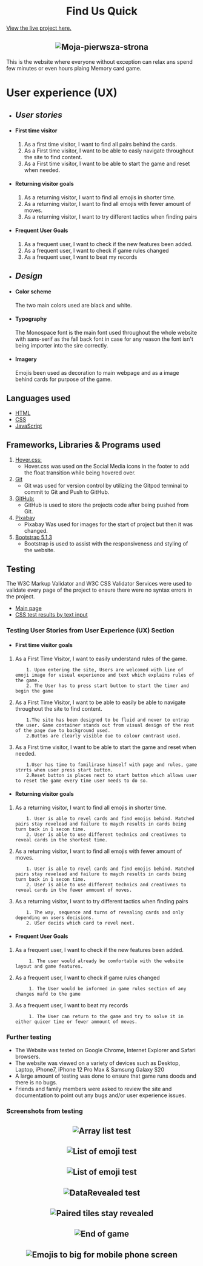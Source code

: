 <h1 align="center"> Find Us Quick</h1>

[View the live project here.](https://biecho88.github.io/memory-game/)

<h2 align="center"><img src="https://i.ibb.co/Ltrm3Yd/Memory-Game.png" alt="Moja-pierwsza-strona" border="0"></h2>

This is the website where everyone without exception can relax ans spend few minutes or even hours plaing Memory card game.

# User experience (UX)

- ## *User stories*

- #### First time visitor

  1. As a first time visitor, I want to find all pairs behind the cards.
  2. As a First time visitor, I want  to be able to easly navigate throughout the site to find content.
  3. As a First time visitor, I want to be able to start the game and reset when needed.

- #### Returning visitor goals

  1. As a returning visitor, I want to find all emojis in shorter time.
  2. As a returning visitor, I want to  find all emojis with fewer amount of moves.
  3. As a returning visitor, I want to try different tactics when finding pairs

- #### Frequent User Goals

  1. As a frequent user, I want to check if the new features been added.
  2. As a frequent user, I want to check if game rules changed
  3. As a frequent user, I want to beat my records

- ## *Design*

- #### Color scheme

    The two main colors used are black and white.

- #### Typography
  
    The Monospace font is the main font used throughout the whole website with sans-serif as the fall back font in case for any reason the font isn't being importer into the sire correctly.

- #### Imagery

    Emojis been used as decoration to main webpage and as a image behind cards for purpose of the game.

## Languages used

- [HTML](https://en.wikipedia.org/wiki/HTML)
- [CSS](https://en.wikipedia.org/wiki/Cascading_Style_Sheets)
- [JavaScript](https://en.wikipedia.org/wiki/JavaScript)

## Frameworks, Libraries & Programs used

1. [Hover.css:](https://ianlunn.github.io/Hover/)
    - Hover.css was used on the Social Media icons in the footer to add the float transition while being hovered over.
2. [Git](https://git-scm.com/)
    - Git was used for version control by utilizing the Gitpod terminal to commit to Git and Push to GitHub.
3. [GitHub:](https://github.com/)
    - GitHub is used to store the projects code after being pushed from Git.
4. [Pixabay](https://pixabay.com/)
    - Pixabay Was used for images for the start of project but then it was changed.
5. [Bootstrap 5.1.3](https://getbootstrap.com/docs/4.4/getting-started/introduction/)
    - Bootstrap is used to assist with the responsiveness and styling of the website.

## Testing

The W3C Markup Validator and W3C CSS Validator Services were used to validate every page of the project to ensure there were no syntax errors in the project.

- [Main page](https://validator.w3.org/nu/?doc=https%3A%2F%2Fbiecho88.github.io%2Fmemory-game%2F#textarea)
- [CSS test results by text input](https://validator.w3.org/nu/?doc=https%3A%2F%2Fbiecho88.github.io%2Fmemory-game%2F#textarea)
  
### Testing User Stories from User Experience (UX) Section

- #### First time visitor goals

 1. As a First Time Visitor, I want to easily understand rules of the game.

            1. Upon entering the site, Users are welcomed with line of emoji image for visual experience and text which explains rules of the game.
            2. The User has to press start button to start the timer and begin the game

 2. As a First Time Visitor, I want to be able to easily be able to navigate throughout the site to find content.

            1.The site has been designed to be fluid and never to entrap the user. Game container stands out from visual design of the rest of the page due to background used.
            2.Buttos are clearly visible due to colour contrast used.

 3. As a First time visitor, I want to be able to start the game and reset when needed.

            1.User has time to familirase himself with page and rules, game strrts when user press start button.
            2.Reset button is places next to start button which allows user to reset the game every time user needs to do so.

- #### Returning visitor goals

 1. As a returning visitor, I want to find all emojis in shorter time.

            1. User is able to revel cards and find emojis behind. Matched pairs stay revelead and failure to maych results in cards being turn back in 1 secon time.
            2. User is able to use different technics and creativnes to reveal cards in the shortest time.

 2. As a returning visitor, I want to  find all emojis with fewer amount of moves.

            1. User is able to revel cards and find emojis behind. Matched pairs stay revelead and failure to maych results in cards being turn back in 1 secon time.
            2. User is able to use different technics and creativnes to reveal cards in the fewer ammount of moves. 

 3. As a returning visitor, I want to try different tactics when finding pairs

            1. The way, sequence and turns of revealing cards and only depending on users decisions.
            2. USer decids which card to revel next.

- #### Frequent User Goals

1. As a frequent user, I want to check if the new features been added.

            1. The user would already be comfortable with the website layout and game features.

2. As a frequent user, I want to check if game rules changed

            1. The User would be informed in game rules section of any changes mafd to the game

3. As a frequent user, I want to beat my records

            1. The User can return to the game and try to solve it in either quicer time or fewer ammount of moves.

### Further testing

- The Website was tested on Google Chrome, Internet Explorer and Safari browsers.
- The website was viewed on a variety of devices such as Desktop, Laptop, iPhone7, iPhone 12 Pro Max & Samsung Galaxy S20
- A large amount of testing was done to ensure that game runs doods and there is no bugs.
- Friends and family members were asked to review the site and documentation to point out any bugs and/or user experience issues.

### Screenshots from testing

<h2 align="center"><img src="https://i.ibb.co/F6vcfpg/Emoji-Test.png" alt="Array list test" border="0"></h2>

<h2 align="center"><img src="https://i.ibb.co/p3bbzm1/Emoji-List-Test.png" alt="List of emoji test" border="0"></h2>

<h2 align="center"><img src="https://i.ibb.co/1X60s0C/Build-Tile-Through-DOM.png" alt="List of emoji test" border="0"></h2>

<h2 align="center"><img src="https://i.ibb.co/pQmCt3z/Data-Revealed.png" alt="DataRevealed test" border="0"></h2>

<h2 align="center"><img src="https://i.ibb.co/bBqMRW1/Paired-Tiles-Stay-Revealed.png" alt="Paired tiles stay revealed" border="0"></h2>

<h2 align="center"><img src="https://i.ibb.co/HTLSBhb/End-Of-Game.png" alt="End of game" border="0"></h2>

<h2 align="center"><img src="https://i.ibb.co/wJsBVJ9/received-668982745078365.jpg" alt="Emojis to big for mobile phone screen" border="0"></h2>
